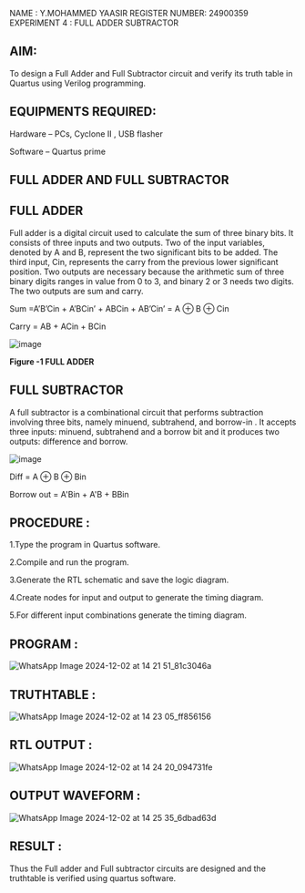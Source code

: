  NAME : Y.MOHAMMED YAASIR
 REGISTER NUMBER: 24900359  
 EXPERIMENT 4 : FULL ADDER SUBTRACTOR



## AIM:

To design a Full Adder and Full Subtractor circuit and verify its truth table in Quartus using Verilog programming.

## EQUIPMENTS REQUIRED: 

Hardware – PCs, Cyclone II , USB flasher

Software – Quartus prime

## FULL ADDER AND FULL SUBTRACTOR 

## FULL ADDER 

Full adder is a digital circuit used to calculate the sum of three binary bits. It consists of three inputs and two outputs. Two of the input variables, denoted by A and B, represent the two significant bits to be added. The third input, Cin, represents the carry from the previous lower significant position. Two outputs are necessary because the arithmetic sum of three binary digits ranges in value from 0 to 3, and binary 2 or 3 needs two digits. The two outputs are sum and carry.

Sum =A’B’Cin + A’BCin’ + ABCin + AB’Cin’ = A ⊕ B ⊕ Cin 

Carry = AB + ACin + BCin

![image](https://github.com/naavaneetha/FULL_ADDER_SUBTRACTOR/assets/154305477/0f30ba51-5ffb-4198-845f-18e054f675e7)

**Figure -1 FULL ADDER**

## FULL SUBTRACTOR 

A full subtractor is a combinational circuit that performs subtraction involving three bits, namely minuend, subtrahend, and borrow-in . It accepts three inputs: minuend, subtrahend and a borrow bit and it produces two outputs: difference and borrow.

![image](https://github.com/naavaneetha/FULL_ADDER_SUBTRACTOR/assets/154305477/02b24f51-ab51-4304-9ad6-7b81ffc1ead5)

Diff = A ⊕ B ⊕ Bin 

Borrow out = A'Bin + A'B + BBin

## PROCEDURE :

1.Type the program in Quartus software.

2.Compile and run the program.

3.Generate the RTL schematic and save the logic diagram.

4.Create nodes for input and output to generate the timing diagram.

5.For different input combinations generate the timing diagram.

## PROGRAM :
![WhatsApp Image 2024-12-02 at 14 21 51_81c3046a](https://github.com/user-attachments/assets/8cf6fd5b-08f8-4d64-a463-21d01223e11e)

## TRUTHTABLE :
![WhatsApp Image 2024-12-02 at 14 23 05_ff856156](https://github.com/user-attachments/assets/ad627c61-c1d5-4df6-aee5-a308bf4b3f8b)

## RTL OUTPUT :
![WhatsApp Image 2024-12-02 at 14 24 20_094731fe](https://github.com/user-attachments/assets/599bc305-2d31-4f87-ae98-8ddd84b647f1)

## OUTPUT WAVEFORM :
![WhatsApp Image 2024-12-02 at 14 25 35_6dbad63d](https://github.com/user-attachments/assets/ee450374-73b3-41db-8b57-c11d2aed005f)

## RESULT :
   Thus the Full adder and Full subtractor circuits are designed and the truthtable is verified using quartus software.










